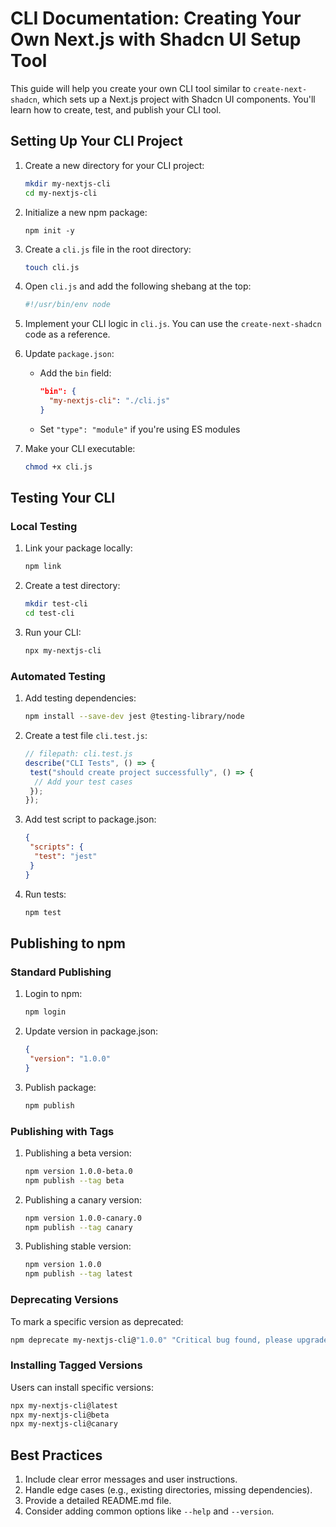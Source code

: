 # CLI Documentation: Creating Your Own Next.js with Shadcn UI Setup Tool

This guide will help you create your own CLI tool similar to `create-next-shadcn`, which sets up a Next.js project with Shadcn UI components. You'll learn how to create, test, and publish your CLI tool.

## Setting Up Your CLI Project

1. Create a new directory for your CLI project:

   ```sh
   mkdir my-nextjs-cli
   cd my-nextjs-cli
   ```

2. Initialize a new npm package:

   ```node
   npm init -y
   ```

3. Create a `cli.js` file in the root directory:

   ```sh
   touch cli.js
   ```

4. Open `cli.js` and add the following shebang at the top:

   ```javascript
   #!/usr/bin/env node
   ```

5. Implement your CLI logic in `cli.js`. You can use the `create-next-shadcn` code as a reference.

6. Update `package.json`:

   - Add the `bin` field:

     ```json
     "bin": {
       "my-nextjs-cli": "./cli.js"
     }
     ```

   - Set `"type": "module"` if you're using ES modules

7. Make your CLI executable:

   ```sh
   chmod +x cli.js
   ```

## Testing Your CLI

### Local Testing

1. Link your package locally:

   ```sh
   npm link
   ```

2. Create a test directory:

   ```sh
   mkdir test-cli
   cd test-cli
   ```

3. Run your CLI:

   ```sh
   npx my-nextjs-cli
   ```

### Automated Testing

1. Add testing dependencies:

   ```sh
   npm install --save-dev jest @testing-library/node
   ```

2. Create a test file `cli.test.js`:

   ```javascript
   // filepath: cli.test.js
   describe("CLI Tests", () => {
    test("should create project successfully", () => {
     // Add your test cases
    });
   });
   ```

3. Add test script to package.json:

   ```json
   {
    "scripts": {
     "test": "jest"
    }
   }
   ```

4. Run tests:

   ```sh
   npm test
   ```

## Publishing to npm

### Standard Publishing

1. Login to npm:

   ```sh
   npm login
   ```

2. Update version in package.json:

   ```json
   {
    "version": "1.0.0"
   }
   ```

3. Publish package:

   ```sh
   npm publish
   ```

### Publishing with Tags

1. Publishing a beta version:

   ```sh
   npm version 1.0.0-beta.0
   npm publish --tag beta
   ```

2. Publishing a canary version:

   ```sh
   npm version 1.0.0-canary.0
   npm publish --tag canary
   ```

3. Publishing stable version:

   ```sh
   npm version 1.0.0
   npm publish --tag latest
   ```

### Deprecating Versions

To mark a specific version as deprecated:

```sh
npm deprecate my-nextjs-cli@"1.0.0" "Critical bug found, please upgrade to 1.0.1"
```

### Installing Tagged Versions

Users can install specific versions:

```sh
npx my-nextjs-cli@latest
npx my-nextjs-cli@beta
npx my-nextjs-cli@canary
```

## Best Practices

1. Include clear error messages and user instructions.
2. Handle edge cases (e.g., existing directories, missing dependencies).
3. Provide a detailed README.md file.
4. Consider adding common options like `--help` and `--version`.

